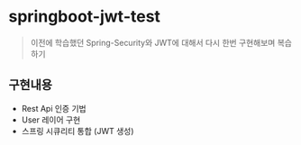 # springboot-jwt-test

> 이전에 학습했던 Spring-Security와 JWT에 대해서 다시 한번 구현해보며 복습하기

## 구현내용
* Rest Api 인증 기법
* User 레이어 구현
* 스프링 시큐리티 통합 (JWT 생성)
